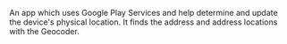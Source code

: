An app which uses Google Play Services and help determine and update the device's physical location. It finds the address and address locations with the Geocoder.
